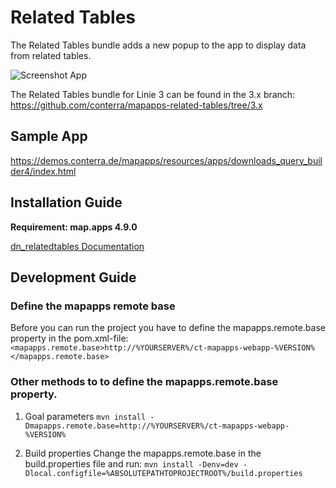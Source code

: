 # Related Tables

The Related Tables bundle adds a new popup to the app to display data from related tables.

![Screenshot App](https://github.com/conterra/mapapps-related-tables/blob/master/screenshot.JPG)

The Related Tables bundle for Linie 3 can be found in the 3.x branch:
https://github.com/conterra/mapapps-related-tables/tree/3.x

## Sample App
https://demos.conterra.de/mapapps/resources/apps/downloads_query_builder4/index.html

## Installation Guide
**Requirement: map.apps 4.9.0**

[dn_relatedtables Documentation](https://github.com/conterra/mapapps-related-tables/tree/master/src/main/js/bundles/dn_relatedtables)

## Development Guide
### Define the mapapps remote base
Before you can run the project you have to define the mapapps.remote.base property in the pom.xml-file:
`<mapapps.remote.base>http://%YOURSERVER%/ct-mapapps-webapp-%VERSION%</mapapps.remote.base>`

### Other methods to to define the mapapps.remote.base property.
1. Goal parameters
`mvn install -Dmapapps.remote.base=http://%YOURSERVER%/ct-mapapps-webapp-%VERSION%`

2. Build properties
Change the mapapps.remote.base in the build.properties file and run:
`mvn install -Denv=dev -Dlocal.configfile=%ABSOLUTEPATHTOPROJECTROOT%/build.properties`
